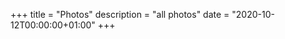 +++
title       = "Photos"
description = "all photos"
date        = "2020-10-12T00:00:00+01:00"
+++
